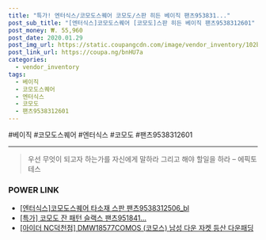 ```yaml
--- 
title: "특가! 엔터식스/코모도스퀘어 코모도/스판 히든 베이직 팬츠953831..." 
post_sub_title: "[엔터식스]코모도스퀘어 [코모도]스판 히든 베이직 팬츠9538312601" 
post_money: ₩. 55,960 
post_date: 2020.01.29 
post_img_url: https://static.coupangcdn.com/image/vendor_inventory/102b/f2134852b39c9eaf4c2e07283242af029a21073b15c31616fc8764f0a457.jpg 
post_link_url: https://coupa.ng/bnHU7a 
categories: 
  - vendor_inventory 
tags: 
  - 베이직 
  - 코모도스퀘어 
  - 엔터식스 
  - 코모도 
  - 팬츠9538312601 
--- 
```

  #베이직 #코모도스퀘어 #엔터식스 #코모도 #팬츠9538312601 
<hr> 

> 우선 무엇이 되고자 하는가를 자신에게 말하라 그리고 해야 할일을 하라 – 에픽토테스 


### POWER LINK

* <a href="https://blog.naver.com/fasyy4321/221788783740" target="_blank">[엔터식스]코모도스퀘어 타소재 스판 팬츠9538312506_bl</a>
* <a href="https://blog.naver.com/santokki14/221789564372" target="_blank">[특가] 코모도 잔 패턴 슬랙스 팬츠951841...</a>
* <a href="https://blog.naver.com/fasyy4321/221788913091" target="_blank">[아이더 NC덕천점] DMW18577COMOS (코모스) 남성 다운 자켓 등산 다운패딩</a>
